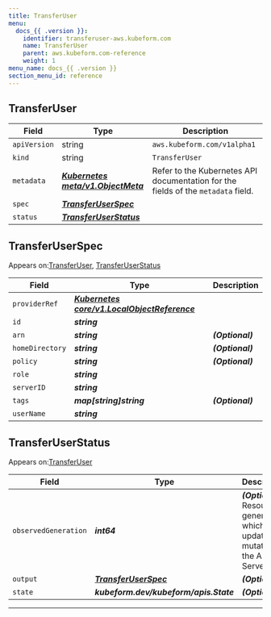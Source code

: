 ```yaml
---
title: TransferUser
menu:
  docs_{{ .version }}:
    identifier: transferuser-aws.kubeform.com
    name: TransferUser
    parent: aws.kubeform.com-reference
    weight: 1
menu_name: docs_{{ .version }}
section_menu_id: reference
---
```


## TransferUser
| Field | Type | Description |
| ------ | ----- | ----------- |
| `apiVersion` | string | `aws.kubeform.com/v1alpha1` |
|    `kind` | string | `TransferUser` |
| `metadata` | ***[Kubernetes meta/v1.ObjectMeta](https://kubernetes.io/docs/reference/generated/kubernetes-api/v1.13/#objectmeta-v1-meta)***|Refer to the Kubernetes API documentation for the fields of the `metadata` field.|
| `spec` | ***[TransferUserSpec](#TransferUserSpec)***||
| `status` | ***[TransferUserStatus](#TransferUserStatus)***||
## TransferUserSpec

Appears on:[TransferUser](#TransferUser), [TransferUserStatus](#TransferUserStatus)

| Field | Type | Description |
| ------ | ----- | ----------- |
| `providerRef` | ***[Kubernetes core/v1.LocalObjectReference](https://kubernetes.io/docs/reference/generated/kubernetes-api/v1.13/#localobjectreference-v1-core)***||
| `id` | ***string***||
| `arn` | ***string***| ***(Optional)*** |
| `homeDirectory` | ***string***| ***(Optional)*** |
| `policy` | ***string***| ***(Optional)*** |
| `role` | ***string***||
| `serverID` | ***string***||
| `tags` | ***map[string]string***| ***(Optional)*** |
| `userName` | ***string***||
## TransferUserStatus

Appears on:[TransferUser](#TransferUser)

| Field | Type | Description |
| ------ | ----- | ----------- |
| `observedGeneration` | ***int64***| ***(Optional)*** Resource generation, which is updated on mutation by the API Server.|
| `output` | ***[TransferUserSpec](#TransferUserSpec)***| ***(Optional)*** |
| `state` | ***kubeform.dev/kubeform/apis.State***| ***(Optional)*** |
---
